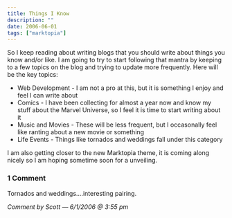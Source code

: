```yaml
---
title: Things I Know
description: ""
date: 2006-06-01
tags: ["marktopia"]
---
```


So I keep reading about writing blogs that you should write about things you know and/or like. I am going to try to start following that mantra by keeping to a few topics on the blog and trying to update more frequently. Here will be the key topics:

* Web Development - I am not a pro at this, but it is something I enjoy and feel I can write about  
* Comics - I have been collecting for almost a year now and know my stuff about the Marvel Universe, so I feel it is time to start writing about it
* Music and Movies - These will be less frequent, but I occasonally feel like ranting about a new movie or something
* Life Events - Things like tornados and weddings fall under this category

I am also getting closer to the new Marktopia theme, it is coming along nicely so I am hoping sometime soon for a unveiling.

### 1 Comment

Tornados and weddings….interesting pairing.

*Comment by Scott — 6/1/2006 @ 3:55 pm*